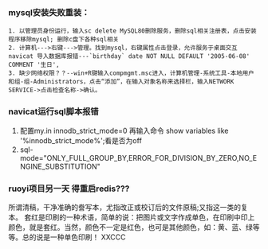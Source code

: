 ### mysql安装失败重装：
	1. 以管理员身份运行，输入sc delete MySQL80删除服务，删除sql相关注册表，点击安装程序移除mysql; 删除c盘下各种sql相关
	2. 计算机--->右键--->管理。找到mysql，右键属性点击登录，允许服务于桌面交互
	navicat 导入数据库报错---`birthday` date NOT NULL DEFAULT '2005-06-08' COMMENT '生日',
	3. 缺少网络权限？？--win+R键输入compmgmt.msc进入，计算机管理-系统工具-本地用户和组-组-Administrators，点击“添加”，在输入对象名称来选择栏，输入NETWORK SERVICE->点击检查名称->确认。

### navicat运行sql脚本报错
1. 配置my.in  innodb_strict_mode=0  再输入命令 show variables like '%innodb_strict_mode%';看是否为off
2. sql-mode="ONLY_FULL_GROUP_BY,ERROR_FOR_DIVISION_BY_ZERO,NO_ENGINE_SUBSTITUTION"


### ruoyi项目另一天 得重启redis???


所谓清稿，干净准确的誊写本，尤指改正或校订后的文件原稿;又指这一类的复本。
套红是印刷的一种术语，简单的说：把图片或文字作成单色，在印刷中印上颜色，就是套红。当然，颜色不一定是红色，也可是其他颜色，如：黄、蓝、绿等等。总的说是一种单色印刷！
XXCCC
